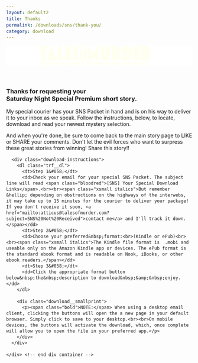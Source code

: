 ```yaml
---
layout: default2
title: Thanks
permalink: /downloads/sns/thank-you/
category: download
---
```


<div class="{{ page.title }}">

  <header class="pagehead">
     <section class="pagetitle">
      <img class="hideonmobile" src="/assets/img/site/tmp12.svg" alt="Tales of Murder, for readers with time to kill!">
      <!-- <h1><span>{{ page.title }}</span></h1> -->
    </section> <!-- end div.pagetitle --> 
    
  </header>

  <!-- include smallnav.html %}  NOTE: change this breadcrumb to point back to referring URL -->

  <section class="page-intro">
    <div class="trf__main">
      <h3 class="intro">Thanks for requesting your<br><span class="bloodred bold uppercase">Saturday&nbsp;Night&nbsp;Special</span> Premium short story.</h3>
      <p>My special courier has your <span class="bold">SNS Packet</span> in hand and is on his way to deliver it to your inbox as we speak. Follow the instructions, below, to locate, download and read your newest mystery selection.</p>
      <p>And when you're done, be sure to come back to the main story page to <span class="bold bloodred">LIKE</span> or <span class="bold bloodred">SHARE</span> your comments. Don't let the evil forces who want to surpress these great stories from winning! Share this story!!</p>

      <div class="download-instructions">
        <dl class="trf__dl">
          <dt>Step 1&#058;</dt>
          <dd>Check your email for your special SNS Packet. The subject line will read <span class="bloodred">[SNS] Your Special Download Links</span>.<br><br><span class="xsmall italics">But remember &hellip; depending on obstructions on the highways of the interwebs, it may take up to 15 minutes for the courier to deliver your package! If you don't receive it soon, <a href="mailto:atticus@talesofmurder.com?subject=SNS%20Not%20Received">contact me</a> and I'll track it down.</span></dd>
          <dt>Step 2&#058;</dt>
          <dd>Choose your preferred&nbsp;format:<br>(Kindle or ePub)<br><br><span class="xsmall italics">The Kindle file format is  .mobi and useable only on the Amazon Kindle app or devices. The ePub format is the standard ebook format and is readable on Nook, iBooks, or other ebook readers.</span></dd>
          <dt>Step 3&#058;</dt>
          <dd>Click the appropriate format button below&nbsp;the&nbsp;description to download&nbsp;&amp;&nbsp;enjoy.</dd>
        </dl>

        <div class="download__smallprint">
          <p><span class="bold">NOTE:</span> When using a desktop email client, clicking the buttons will open the a new page in your default browser. Simply click to save to your desktop.<br><br>On mobile devices, the buttons will activate the download, which, once complete will allow you to open the file in your preferred app.</p>
        </div>
      </div>

    </div> <!-- end div container -->
  </section>

</div>